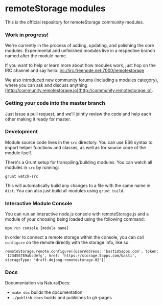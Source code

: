 # remoteStorage modules

This is the official repository for remoteStorage community modules.

### Work in progress!

We're currently in the process of adding, updating, and polishing the core
modules. Experimental and unfinished modules live in a respective branch named
after the module name.

If you want to help or learn more about how modules work, just hop on the IRC
channel and say hello: [irc://irc.freenode.net:7000/remotestorage](irc://irc.freenode.net:7000/remotestorage)

We also introduced new community forums (including a modules category), where
you can ask and discuss anything: [http://community.remotestorage.io](http://community.remotestorage.io).

### Getting your code into the master branch

Just issue a pull request, and we'll jointly review the code and help each
other making it ready for master.

### Development

Module source code lives in the `src` directory. You can use ES6 syntax to
import helper functions and classes, as well as for source code of the module
itself.

There's a Grunt setup for transpiling/building modules. You can watch all
modules in `src` by running:

    grunt watch-src

This will automatically build any changes to a file with the same name in
`dist`. You can also just build all modules using `grunt build`.

### Interactive Module Console

You can run an interactive node.js console with remoteStorage.js and a module
of your choosing being loaded using the following command:

    npm run console [module name]

In order to connect a remote storage within the console, you can call
`configure` on the remote directly with the storage info, like so:

    remoteStorage.remote.configure({userAddress: 'basti@5apps.com', token: '123456789abcdefg', href: 'https://storage.5apps.com/basti', storageType: 'draft-dejong-remotestorage-02'})

### Docs

Documentation via NaturalDocs:

* `make doc` builds the documentation
* `./publish-docs` builds and publishes to gh-pages
